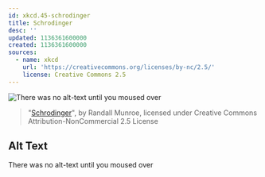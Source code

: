 ```yaml
---
id: xkcd.45-schrodinger
title: Schrodinger
desc: ''
updated: 1136361600000
created: 1136361600000
sources:
  - name: xkcd
    url: 'https://creativecommons.org/licenses/by-nc/2.5/'
    license: Creative Commons 2.5
---
```

![There was no alt-text until you moused over](https://imgs.xkcd.com/comics/schrodinger.jpg)
> "[Schrodinger](https://xkcd.com/45/)", by Randall Munroe, licensed under Creative Commons Attribution-NonCommercial 2.5 License

## Alt Text
There was no alt-text until you moused over
